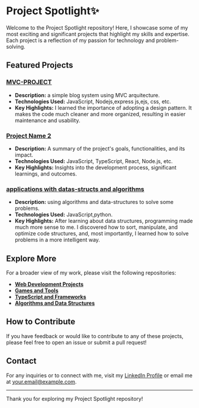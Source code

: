 # Project Spotlight✨

Welcome to the Project Spotlight repository! Here, I showcase some of my most exciting and significant projects that highlight my skills and expertise. Each project is a reflection of my passion for technology and problem-solving.

## Featured Projects

### [MVC-PROJECT](https://github.com/tpsousa/MVC-PROJECT)
- **Description:** a simple blog system using MVC arquitecture.
- **Technologies Used:** JavaScript, Nodejs,express js,ejs, css, etc.
- **Key Highlights:** I learned the importance of adopting a design pattern. It makes the code much cleaner and more organized, resulting in easier maintenance and usability.

### [Project Name 2](https://github.com/username/project-name-2)
- **Description:** A summary of the project's goals, functionalities, and its impact.
- **Technologies Used:** JavaScript, TypeScript, React, Node.js, etc.
- **Key Highlights:** Insights into the development process, significant learnings, and outcomes.

### [applications with datas-structs and algorithms](https://github.com/tpsousa/Algorithms-and-datastructures)
- **Description:** using algorithms and data-structures to solve some problems.
- **Technologies Used:** JavaScript,python.
- **Key Highlights:** After learning about data structures, programming made much more sense to me. I discovered how to sort, manipulate, and optimize code structures, and, most importantly, I learned how to solve problems in a more intelligent way.

## Explore More

For a broader view of my work, please visit the following repositories:

- **[Web Development Projects](https://github.com/username/web-development-projects)**
- **[Games and Tools](https://github.com/username/games-and-tools)**
- **[TypeScript and Frameworks](https://github.com/username/typescript-and-frameworks)**
- **[Algorithms and Data Structures](https://github.com/username/algorithms-and-data-structures)**

## How to Contribute

If you have feedback or would like to contribute to any of these projects, please feel free to open an issue or submit a pull request!

## Contact

For any inquiries or to connect with me, visit my [LinkedIn Profile](https://linkedin.com/in/your-profile) or email me at [your.email@example.com](mailto:your.email@example.com).

---

Thank you for exploring my Project Spotlight repository!
